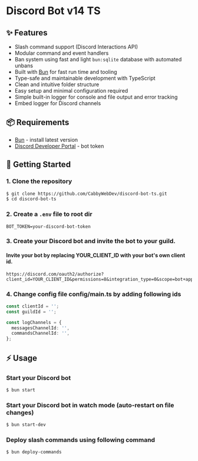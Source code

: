 # Discord Bot v14 TS

## ✨ Features

- Slash command support (Discord Interactions API)
- Modular command and event handlers
- Ban system using fast and light `bun:sqlite` database with automated unbans
- Built with [Bun](https://bun.sh/) for fast run time and tooling
- Type-safe and maintainable development with TypeScript
- Clean and intuitive folder structure
- Easy setup and minimal configuration required
- Simple built-in logger for console and file output and error tracking
- Embed logger for Discord channels

## 📦 Requirements

- [Bun](https://bun.sh/) - install latest version
- [Discord Developer Portal](https://discord.com/developers/applications) - bot token

## 🚀 Getting Started

### 1. Clone the repository

```bash
$ git clone https://github.com/CabbyWebDev/discord-bot-ts.git
$ cd discord-bot-ts
```

### 2. Create a `.env` file to root dir

```
BOT_TOKEN=your-discord-bot-token
```

### 3. Create your Discord bot and invite the bot to your guild.

#### Invite your bot by replacing YOUR_CLIENT_ID with your bot's own client id.

```
https://discord.com/oauth2/authorize?client_id=YOUR_CLIENT_ID&permissions=8&integration_type=0&scope=bot+applications.commands
```

### 4. Change config file config/main.ts by adding following ids

```ts
const clientId = '';
const guildId = '';

const logChannels = {
  messagesChannelId: '',
  commandsChannelId: '',
};
```

## ⚡ Usage

### Start your Discord bot

```bash
$ bun start
```

### Start your Discord bot in watch mode (auto-restart on file changes)

```bash
$ bun start-dev
```

### Deploy slash commands using following command

```bash
$ bun deploy-commands
```
